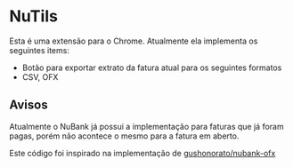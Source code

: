 # NuTils

Esta é uma extensão para o Chrome. Atualmente ela implementa os seguintes items:

- Botão para exportar extrato da fatura atual para os seguintes formatos
- CSV, OFX

## Avisos

Atualmente o NuBank já possui a implementação para faturas que já foram pagas, porém não acontece o mesmo para a fatura em aberto.

Este código foi inspirado na implementação de [gushonorato/nubank-ofx](https://github.com/gushonorato/nubank-ofx)